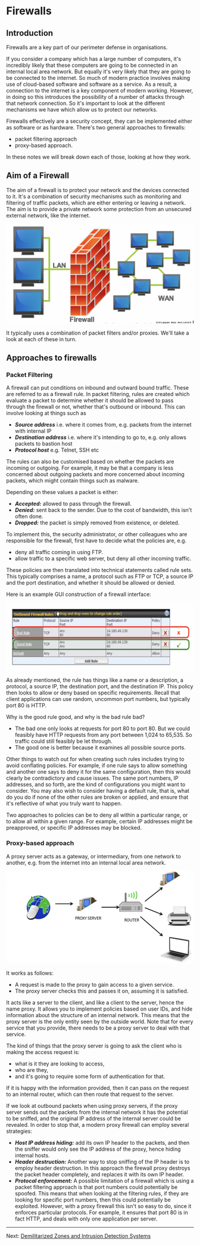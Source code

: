 # Firewalls

## Introduction

Firewalls are a key part of our perimeter defense in organisations. 

If you consider a company which has a large number of computers, it's incredibly likely that these computers are going to be connected in an internal local area network. But equally it's very likely that they are going to be connected to the internet. So much of modern practice involves making use of cloud-based software and software as a service. As a result, a connection to the internet is a key component of modern working. However, in doing so this introduces the possibility of a number of attacks through that network connection. So it's important to look at the different mechanisms we have which allow us to protect our networks. 

Firewalls effectively are a security concept, they can be implemented either as software or as hardware. There's two general approaches to firewalls:
* packet filtering approach 
* proxy-based approach. 

In these notes we will break down each of those, looking at how they work.

## Aim of a Firewall

The aim of a firewall is to protect your network and the devices connected to it. It's a combination of security mechanisms such as monitoring and filtering of traffic packets, which are either entering or leaving a network. The aim is to provide a private network some protection from an unsecured external network, like the internet. 

![Firewall](./images/Firewall.png)

It typically uses a combination of packet filters and/or proxies. We'll take a look at each of these in turn. 

## Approaches to firewalls

### Packet Filtering

A firewall can put conditions on inbound and outward bound traffic. These are referred to as a firewall rule. In packet filtering, rules are created which evaluate a packet to determine whether it should be allowed to pass through the firewall or not, whether that's outbound or inbound. This can involve looking at things such as 

* ***Source address*** i.e. where it comes from, e.g. packets from the internet with internal IP
* ***Destination address*** i.e. where it's intending to go to, e.g. only allows packets to bastion host
* ***Protocol host*** e.g. Telnet, SSH etc

The rules can also be customised based on whether the packets are incoming or outgoing. For example, it may be that a company is less concerned about outgoing packets and more concerned about incoming packets, which might contain things such as malware. 

Depending on these values a packet is either:
* ***Accepted:*** allowed to pass through the firewall. 
* ***Denied:*** sent back to the sender. Due to the cost of bandwidth, this isn't often done.
* ***Dropped:*** the packet is simply removed from existence, or deleted.

To implement this, the security administrator, or other colleagues who are responsible for the firewall, first have to decide what the policies are, e.g.
* deny all traffic coming in using FTP. 
* allow traffic to a specific web server, but deny all other incoming traffic. 

These policies are then translated into technical statements called rule sets. This typically comprises a name, a protocol such as FTP or TCP, a source IP and the port destination, and whether it should be allowed or denied. 

Here is an example GUI construction of a firewall interface:

![Firewall interface](./images/Firewall_interface.png)

As already mentioned, the rule has things like a name or a description, a protocol, a source IP, the destination port, and the destination IP. This policy then looks to allow or deny based on specific requirements. Recall that client applications can use random, uncommon port numbers, but typically port 80 is HTTP. 

Why is the good rule good, and why is the bad rule bad? 

* The bad one only looks at requests for port 80 to port 80. But we could feasibly have HTTP requests from any port between 1,024 to 65,535. So traffic could still feasibly be let through.
* The good one is better because it examines all possible source ports. 

Other things to watch out for when creating such rules includes trying to avoid conflating policies. For example, if one rule says to allow something and another one says to deny it for the same configuration, then this would clearly be contradictory and cause issues. The same port numbers, IP addresses, and so forth, are the kind of configurations you might want to consider. You may also wish to consider having a default rule, that is, what do you do if none of the other rules are broken or applied, and ensure that it's reflective of what you truly want to happen. 

Two approaches to policies can be to deny all within a particular range, or to allow all within a given range. For example, certain IP addresses might be preapproved, or specific IP addresses may be
blocked.

### Proxy-based approach

A proxy server acts as a gateway, or intermediary, from one network to another, e.g. from the internet into an internal local area network. 

![Firewall](./images/Proxy_server.png)

It works as follows:
* A request is made to the proxy to gain access to a given service. 
* The proxy server checks this and passes it on, assuming it is satisfied. 

It acts like a server to the client, and like a client to the server, hence the name proxy. It allows you to implement policies based on user IDs, and hide information about the structure of an internal network. This means that the proxy server is the only entity seen by the outside world. Note that for every service that you provide, there needs to be a proxy server to deal with that service.

The kind of things that the proxy server is going to ask the client who is making the access request is:
* what is it they are looking to access, 
* who are they, 
* and it's going to require some form of authentication for that. 

If it is happy with the information provided, then it can pass on the request to an internal router, which can then route that request to the server.

If we look at outbound packets when using proxy servers, if the proxy server sends out the packets from the internal network it has the potential to be sniffed, and the original IP address of the internal server could be revealed. In order to stop that, a modern proxy firewall can employ several strategies:
 
* ***Host IP address hiding:*** add its own IP header to the packets, and then the sniffer would only see the IP address of the proxy, hence hiding internal hosts.
* ***Header destruction:*** Another way to stop sniffing of the IP header is to employ header destruction. In this approach the firewall proxy destroys the packet header completely, and replaces it with its own IP header. 
* ***Protocal enforcement:*** A possible limitation of a firewall which is using a packet filtering approach is that port numbers could potentially be spoofed. This means that when looking at the filtering rules, if they are looking for specific port numbers, then this could potentially be exploited. However, with a proxy firewall this isn't so easy to do, since it enforces particular protocols. For example, it ensures that port 80 is in fact HTTP, and deals with only one application per server. 

---

Next: [Demilitarized Zones and Intrusion Detection Systems](Demilitarized_Zones_and_Intrusion_Detection_Systems)